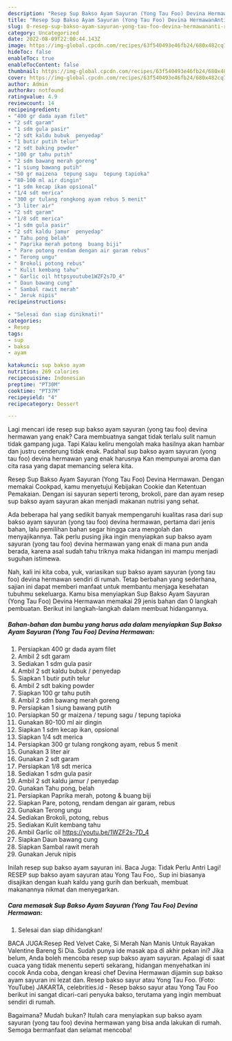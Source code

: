 ```yaml
---
description: "Resep Sup Bakso Ayam Sayuran (Yong Tau Foo) Devina HermawanAnti Ribet, Sempurna"
title: "Resep Sup Bakso Ayam Sayuran (Yong Tau Foo) Devina HermawanAnti Ribet, Sempurna"
slug: 0-resep-sup-bakso-ayam-sayuran-yong-tau-foo-devina-hermawananti-ribet-sempurna
category: Uncategorized
date: 2022-08-09T22:00:44.143Z
image: https://img-global.cpcdn.com/recipes/63f540493e46fb24/680x482cq70/sup-bakso-ayam-sayuran-yong-tau-foo-devina-hermawan-foto-resep-utama.jpg
hideToc: false
enableToc: true
enableTocContent: false
thumbnail: https://img-global.cpcdn.com/recipes/63f540493e46fb24/680x482cq70/sup-bakso-ayam-sayuran-yong-tau-foo-devina-hermawan-foto-resep-utama.jpg
cover: https://img-global.cpcdn.com/recipes/63f540493e46fb24/680x482cq70/sup-bakso-ayam-sayuran-yong-tau-foo-devina-hermawan-foto-resep-utama.jpg
author: Admin
authorAv: notfound
ratingvalue: 4.9
reviewcount: 14
recipeingredient:
- "400 gr dada ayam filet"
- "2 sdt garam"
- "1 sdm gula pasir"
- "2 sdt kaldu bubuk  penyedap"
- "1 butir putih telur"
- "2 sdt baking powder"
- "100 gr tahu putih"
- "2 sdm bawang merah goreng"
- "1 siung bawang putih"
- "50 gr maizena  tepung sagu  tepung tapioka"
- "80-100 ml air dingin"
- "1 sdm kecap ikan opsional"
- "1/4 sdt merica"
- "300 gr tulang rongkong ayam rebus 5 menit"
- "3 liter air"
- "2 sdt garam"
- "1/8 sdt merica"
- "1 sdm gula pasir"
- "2 sdt kaldu jamur  penyedap"
- " Tahu pong belah"
- " Paprika merah potong  buang biji"
- " Pare potong rendam dengan air garam rebus"
- " Terong ungu"
- " Brokoli potong rebus"
- " Kulit kembang tahu"
- " Garlic oil httpsyoutube1WZF2s7D_4"
- " Daun bawang cung"
- " Sambal rawit merah"
- " Jeruk nipis"
recipeinstructions:

- "Selesai dan siap dinikmati!"
categories:
- Resep
tags:
- sup
- bakso
- ayam

katakunci: sup bakso ayam 
nutrition: 269 calories
recipecuisine: Indonesian
preptime: "PT30M"
cooktime: "PT37M"
recipeyield: "4"
recipecategory: Dessert

---
```



Lagi mencari ide resep sup bakso ayam sayuran (yong tau foo) devina hermawan yang enak? Cara membuatnya sangat tidak terlalu sulit namun tidak gampang juga. Tapi Kalau keliru mengolah maka hasilnya akan hambar dan justru cenderung tidak enak. Padahal sup bakso ayam sayuran (yong tau foo) devina hermawan yang enak harusnya Kan mempunyai aroma dan cita rasa yang dapat memancing selera kita.


Resep Sup Bakso Ayam Sayuran (Yong Tau Foo) Devina Hermawan. Dengan memakai Cookpad, kamu menyetujui Kebijakan Cookie dan Ketentuan Pemakaian. Dengan isi sayuran seperti terong, brokoli, pare dan ayam resep sup bakso ayam sayuran akan menjadi makanan nutrisi yang sehat.

Ada beberapa hal yang sedikit banyak mempengaruhi kualitas rasa dari sup bakso ayam sayuran (yong tau foo) devina hermawan, pertama dari jenis bahan, lalu pemilihan bahan segar hingga cara mengolah dan menyajikannya. Tak perlu pusing jika ingin menyiapkan sup bakso ayam sayuran (yong tau foo) devina hermawan yang enak di mana pun anda berada, karena asal sudah tahu triknya maka hidangan ini mampu menjadi suguhan istimewa.


Nah, kali ini kita coba, yuk, variasikan sup bakso ayam sayuran (yong tau foo) devina hermawan sendiri di rumah. Tetap berbahan yang sederhana, sajian ini dapat memberi manfaat untuk membantu menjaga kesehatan tubuhmu sekeluarga. Kamu bisa menyiapkan Sup Bakso Ayam Sayuran (Yong Tau Foo) Devina Hermawan memakai 29 jenis bahan dan 0 langkah pembuatan. Berikut ini langkah-langkah dalam membuat hidangannya.

<!--inarticleads1-->

##### Bahan-bahan dan bumbu yang harus ada dalam menyiapkan Sup Bakso Ayam Sayuran (Yong Tau Foo) Devina Hermawan:

1. Persiapkan 400 gr dada ayam filet
1. Ambil 2 sdt garam
1. Sediakan 1 sdm gula pasir
1. Ambil 2 sdt kaldu bubuk / penyedap
1. Siapkan 1 butir putih telur
1. Ambil 2 sdt baking powder
1. Siapkan 100 gr tahu putih
1. Ambil 2 sdm bawang merah goreng
1. Persiapkan 1 siung bawang putih
1. Persiapkan 50 gr maizena / tepung sagu / tepung tapioka
1. Gunakan 80-100 ml air dingin
1. Siapkan 1 sdm kecap ikan, opsional
1. Siapkan 1/4 sdt merica
1. Persiapkan 300 gr tulang rongkong ayam, rebus 5 menit
1. Gunakan 3 liter air
1. Gunakan 2 sdt garam
1. Persiapkan 1/8 sdt merica
1. Sediakan 1 sdm gula pasir
1. Ambil 2 sdt kaldu jamur / penyedap
1. Gunakan  Tahu pong, belah
1. Persiapkan  Paprika merah, potong &amp; buang biji
1. Siapkan  Pare, potong, rendam dengan air garam, rebus
1. Gunakan  Terong ungu
1. Sediakan  Brokoli, potong, rebus
1. Sediakan  Kulit kembang tahu
1. Ambil  Garlic oil https://youtu.be/1WZF2s-7D_4
1. Siapkan  Daun bawang cung
1. Siapkan  Sambal rawit merah
1. Gunakan  Jeruk nipis


Inilah resep sup bakso ayam sayuran ini. Baca Juga: Tidak Perlu Antri Lagi! RESEP sup bakso ayam sayuran atau Yong Tau Foo,. Sup ini biasanya disajikan dengan kuah kaldu yang gurih dan berkuah, membuat makanannya nikmat dan menyegarkan. 

<!--inarticleads2-->

##### Cara memasak Sup Bakso Ayam Sayuran (Yong Tau Foo) Devina Hermawan:


1. Selesai dan siap dihidangkan!

BACA JUGA:Resep Red Velvet Cake, Si Merah Nan Manis Untuk Rayakan Valentine Bareng Si Dia. Sudah punya ide masak apa di akhir pekan ini? Jika belum, Anda boleh mencoba resep sup bakso ayam sayuran. Apalagi di saat cuaca yang tidak menentu seperti sekarang, hidangan menyehatkan ini cocok Anda coba, dengan kreasi chef Devina Hermawan dijamin sup bakso ayam sayuran ini lezat dan. Resep bakso sayur atau Yong Tau Foo. (Foto: YouTube) JAKARTA, celebrities.id - Resep bakso sayur atau Yong Tau Foo berikut ini sangat dicari-cari penyuka bakso, terutama yang ingin membuat sendiri di rumah. 

Bagaimana? Mudah bukan? Itulah cara menyiapkan sup bakso ayam sayuran (yong tau foo) devina hermawan yang bisa anda lakukan di rumah. Semoga bermanfaat dan selamat mencoba!
